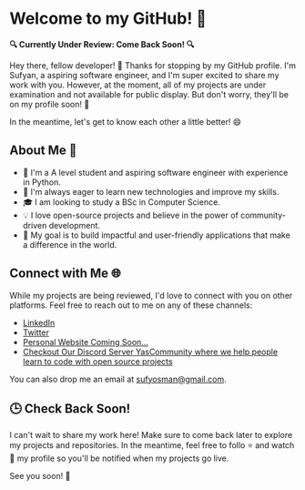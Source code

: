 # Welcome to my GitHub! 🚀

**🔍 Currently Under Review: Come Back Soon! 🔍**

Hey there, fellow developer! 👋 Thanks for stopping by my GitHub profile. I'm Sufyan, a aspiring software engineer, and I'm super excited to share my work with you. However, at the moment, all of my projects are under examination and not available for public display. But don't worry, they'll be on my profile soon! 🌟

In the meantime, let's get to know each other a little better! 😄

## About Me 🤖

- 💼 I'm a A level student and aspiring software engineer with experience in Python.
- 🌱 I'm always eager to learn new technologies and improve my skills.
- 🎓 I am looking to study a BSc in Computer Science.
- 💡 I love open-source projects and believe in the power of community-driven development.
- 🎯 My goal is to build impactful and user-friendly applications that make a difference in the world.

## Connect with Me 🌐

While my projects are being reviewed, I'd love to connect with you on other platforms. Feel free to reach out to me on any of these channels:

- [LinkedIn](https://www.linkedin.com/in/sufyan-osman-259625164/)
- [Twitter](https://www.linkedin.com/in/sufyan-osman-259625164/)
- [Personal Website Coming Soon...](https://github.com/Sufyan123o)
- [Checkout Our Discord Server YasCommunity where we help people learn to code with open source projects](https://discord.gg/jHRRd9gDYj)

You can also drop me an email at [sufyosman@gmail.com](mailto:sufyosman@gmail.com).

## 🕒 Check Back Soon!

I can't wait to share my work here! Make sure to come back later to explore my projects and repositories. In the meantime, feel free to follo ⭐️ and watch 👀 my profile so you'll be notified when my projects go live.

See you soon! 🎉
